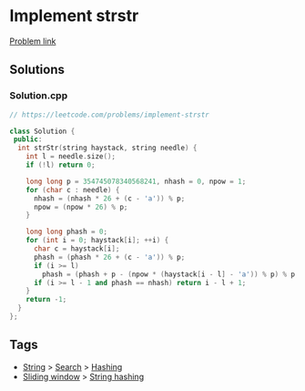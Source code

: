 # Implement strstr

[Problem link](https://leetcode.com/problems/implement-strstr)

## Solutions


### Solution.cpp
```cpp
// https://leetcode.com/problems/implement-strstr

class Solution {
 public:
  int strStr(string haystack, string needle) {
    int l = needle.size();
    if (!l) return 0;

    long long p = 354745078340568241, nhash = 0, npow = 1;
    for (char c : needle) {
      nhash = (nhash * 26 + (c - 'a')) % p;
      npow = (npow * 26) % p;
    }

    long long phash = 0;
    for (int i = 0; haystack[i]; ++i) {
      char c = haystack[i];
      phash = (phash * 26 + (c - 'a')) % p;
      if (i >= l)
        phash = (phash + p - (npow * (haystack[i - l] - 'a')) % p) % p;
      if (i >= l - 1 and phash == nhash) return i - l + 1;
    }
    return -1;
  }
};
```
## Tags

* [String](/README.md#String) > [Search](/README.md#String-Search) > [Hashing](/README.md#String-Search-Hashing)
* [Sliding window](/README.md#Sliding_window) > [String hashing](/README.md#Sliding_window-String_hashing)

